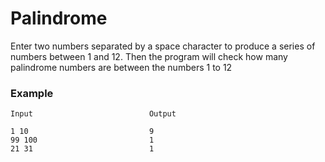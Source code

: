 # Palindrome

Enter two numbers separated by a space character to produce a series of numbers between 1 and 12. Then the program will check how many palindrome numbers are between the numbers 1 to 12

### Example

```
Input                          Output

1 10                           9
99 100                         1
21 31                          1
